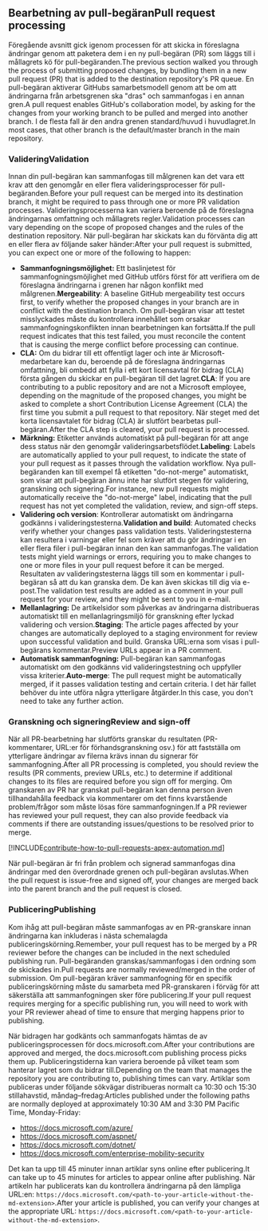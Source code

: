 ## <a name="pull-request-processing"></a><span data-ttu-id="5d039-101">Bearbetning av pull-begäran</span><span class="sxs-lookup"><span data-stu-id="5d039-101">Pull request processing</span></span>

<span data-ttu-id="5d039-102">Föregående avsnitt gick igenom processen för att skicka in föreslagna ändringar genom att paketera dem i en ny pull-begäran (PR) som läggs till i mållagrets kö för pull-begäranden.</span><span class="sxs-lookup"><span data-stu-id="5d039-102">The previous section walked you through the process of submitting proposed changes, by bundling them in a new pull request (PR) that is added to the destination repository's PR queue.</span></span> <span data-ttu-id="5d039-103">En pull-begäran aktiverar GitHubs samarbetsmodell genom att be om att ändringarna från arbetsgrenen ska "dras" och sammanfogas i en annan gren.</span><span class="sxs-lookup"><span data-stu-id="5d039-103">A pull request enables GitHub's collaboration model, by asking for the changes from your working branch to be pulled and merged into another branch.</span></span> <span data-ttu-id="5d039-104">I de flesta fall är den andra grenen standard/huvud i huvudlagret.</span><span class="sxs-lookup"><span data-stu-id="5d039-104">In most cases, that other branch is the default/master branch in the main repository.</span></span>

### <a name="validation"></a><span data-ttu-id="5d039-105">Validering</span><span class="sxs-lookup"><span data-stu-id="5d039-105">Validation</span></span>

<span data-ttu-id="5d039-106">Innan din pull-begäran kan sammanfogas till målgrenen kan det vara ett krav att den genomgår en eller flera valideringsprocesser för pull-begäranden.</span><span class="sxs-lookup"><span data-stu-id="5d039-106">Before your pull request can be merged into its destination branch, it might be required to pass through one or more PR validation processes.</span></span> <span data-ttu-id="5d039-107">Valideringsprocesserna kan variera beroende på de föreslagna ändringarnas omfattning och mållagrets regler.</span><span class="sxs-lookup"><span data-stu-id="5d039-107">Validation processes can vary depending on the scope of proposed changes and the rules of the destination repository.</span></span> <span data-ttu-id="5d039-108">När pull-begäran har skickats kan du förvänta dig att en eller flera av följande saker händer:</span><span class="sxs-lookup"><span data-stu-id="5d039-108">After your pull request is submitted, you can expect one or more of the following to happen:</span></span>

- <span data-ttu-id="5d039-109">**Sammanfogningsmöjlighet:** Ett baslinjetest för sammanfogningsmöjlighet med GitHub utförs först för att verifiera om de föreslagna ändringarna i grenen har någon konflikt med målgrenen.</span><span class="sxs-lookup"><span data-stu-id="5d039-109">**Mergeability**: A baseline GitHub mergeability test occurs first, to verify whether the proposed changes in your branch are in conflict with the destination branch.</span></span> <span data-ttu-id="5d039-110">Om pull-begäran visar att testet misslyckades måste du kontrollera innehållet som orsakar sammanfogningskonflikten innan bearbetningen kan fortsätta.</span><span class="sxs-lookup"><span data-stu-id="5d039-110">If the pull request indicates that this test failed, you must reconcile the content that is causing the merge conflict before processing can continue.</span></span>
- <span data-ttu-id="5d039-111">**CLA:** Om du bidrar till ett offentligt lager och inte är Microsoft-medarbetare kan du, beroende på de föreslagna ändringarnas omfattning, bli ombedd att fylla i ett kort licensavtal för bidrag (CLA) första gången du skickar en pull-begäran till det lagret.</span><span class="sxs-lookup"><span data-stu-id="5d039-111">**CLA**: If you are contributing to a public repository and are not a Microsoft employee, depending on the magnitude of the proposed changes, you might be asked to complete a short Contribution License Agreement (CLA) the first time you submit a pull request to that repository.</span></span> <span data-ttu-id="5d039-112">När steget med det korta licensavtalet för bidrag (CLA) är slutfört bearbetas pull-begäran.</span><span class="sxs-lookup"><span data-stu-id="5d039-112">After the CLA step is cleared, your pull request is processed.</span></span>
- <span data-ttu-id="5d039-113">**Märkning:** Etiketter används automatiskt på pull-begäran för att ange dess status när den genomgår valideringsarbetsflödet.</span><span class="sxs-lookup"><span data-stu-id="5d039-113">**Labeling**: Labels are automatically applied to your pull request, to indicate the state of your pull request as it passes through the validation workflow.</span></span> <span data-ttu-id="5d039-114">Nya pull-begäranden kan till exempel få etiketten "do-not-merge" automatiskt, som visar att pull-begäran ännu inte har slutfört stegen för validering, granskning och signering.</span><span class="sxs-lookup"><span data-stu-id="5d039-114">For instance, new pull requests might automatically receive the "do-not-merge" label, indicating that the pull request has not yet completed the validation, review, and sign-off steps.</span></span>
- <span data-ttu-id="5d039-115">**Validering och version**: Kontrollerar automatiskt om ändringarna godkänns i valideringstesterna.</span><span class="sxs-lookup"><span data-stu-id="5d039-115">**Validation and build**: Automated checks verify whether your changes pass validation tests.</span></span> <span data-ttu-id="5d039-116">Valideringstesterna kan resultera i varningar eller fel som kräver att du gör ändringar i en eller flera filer i pull-begäran innan den kan sammanfogas.</span><span class="sxs-lookup"><span data-stu-id="5d039-116">The validation tests might yield warnings or errors, requiring you to make changes to one or more files in your pull request before it can be merged.</span></span> <span data-ttu-id="5d039-117">Resultaten av valideringstesterna läggs till som en kommentar i pull-begäran så att du kan granska dem. De kan även skickas till dig via e-post.</span><span class="sxs-lookup"><span data-stu-id="5d039-117">The validation test results are added as a comment in your pull request for your review, and they might be sent to you in e-mail.</span></span>
- <span data-ttu-id="5d039-118">**Mellanlagring:** De artikelsidor som påverkas av ändringarna distribueras automatiskt till en mellanlagringsmiljö för granskning efter lyckad validering och version.</span><span class="sxs-lookup"><span data-stu-id="5d039-118">**Staging**: The article pages affected by your changes are automatically deployed to a staging environment for review upon successful validation and build.</span></span> <span data-ttu-id="5d039-119">Granska URL:erna som visas i pull-begärans kommentar.</span><span class="sxs-lookup"><span data-stu-id="5d039-119">Preview URLs appear in a PR comment.</span></span>
- <span data-ttu-id="5d039-120">**Automatisk sammanfogning:** Pull-begäran kan sammanfogas automatiskt om den godkänns vid valideringstestning och uppfyller vissa kriterier.</span><span class="sxs-lookup"><span data-stu-id="5d039-120">**Auto-merge**: The pull request might be automatically merged, if it passes validation testing and certain criteria.</span></span> <span data-ttu-id="5d039-121">I det här fallet behöver du inte utföra några ytterligare åtgärder.</span><span class="sxs-lookup"><span data-stu-id="5d039-121">In this case, you don't need to take any further action.</span></span>

### <a name="review-and-sign-off"></a><span data-ttu-id="5d039-122">Granskning och signering</span><span class="sxs-lookup"><span data-stu-id="5d039-122">Review and sign-off</span></span>

<span data-ttu-id="5d039-123">När all PR-bearbetning har slutförts granskar du resultaten (PR-kommentarer, URL:er för förhandsgranskning osv.) för att fastställa om ytterligare ändringar av filerna krävs innan du signerar för sammanfogning.</span><span class="sxs-lookup"><span data-stu-id="5d039-123">After all PR processing is completed, you should review the results (PR comments, preview URLs, etc.) to determine if additional changes to its files are required before you sign off for merging.</span></span> <span data-ttu-id="5d039-124">Om granskaren av PR har granskat pull-begäran kan denna person även tillhandahålla feedback via kommentarer om det finns kvarstående problem/frågor som måste lösas före sammanfogningen.</span><span class="sxs-lookup"><span data-stu-id="5d039-124">If a PR reviewer has reviewed your pull request, they can also provide feedback via comments if there are outstanding issues/questions to be resolved prior to merge.</span></span>

[!INCLUDE[contribute-how-to-pull-requests-apex-automation.md](contribute-how-to-pull-requests-apex-automation.md)]

<span data-ttu-id="5d039-125">När pull-begäran är fri från problem och signerad sammanfogas dina ändringar med den överordnade grenen och pull-begäran avslutas.</span><span class="sxs-lookup"><span data-stu-id="5d039-125">When the pull request is issue-free and signed off, your changes are merged back into the parent branch and the pull request is closed.</span></span>

### <a name="publishing"></a><span data-ttu-id="5d039-126">Publicering</span><span class="sxs-lookup"><span data-stu-id="5d039-126">Publishing</span></span>

<span data-ttu-id="5d039-127">Kom ihåg att pull-begäran måste sammanfogas av en PR-granskare innan ändringarna kan inkluderas i nästa schemalagda publiceringskörning.</span><span class="sxs-lookup"><span data-stu-id="5d039-127">Remember, your pull request has to be merged by a PR reviewer before the changes can be included in the next scheduled publishing run.</span></span> <span data-ttu-id="5d039-128">Pull-begäranden granskas/sammanfogas i den ordning som de skickades in.</span><span class="sxs-lookup"><span data-stu-id="5d039-128">Pull requests are normally reviewed/merged in the order of submission.</span></span> <span data-ttu-id="5d039-129">Om pull-begäran kräver sammanfogning för en specifik publiceringskörning måste du samarbeta med PR-granskaren i förväg för att säkerställa att sammanfogningen sker före publicering.</span><span class="sxs-lookup"><span data-stu-id="5d039-129">If your pull request requires merging for a specific publishing run, you will need to work with your PR reviewer ahead of time to ensure that merging happens prior to publishing.</span></span>

<span data-ttu-id="5d039-130">När bidragen har godkänts och sammanfogats hämtas de av publiceringsprocessen för docs.microsoft.com.</span><span class="sxs-lookup"><span data-stu-id="5d039-130">After your contributions are approved and merged, the docs.microsoft.com publishing process picks them up.</span></span> <span data-ttu-id="5d039-131">Publiceringstiderna kan variera beroende på vilket team som hanterar lagret som du bidrar till.</span><span class="sxs-lookup"><span data-stu-id="5d039-131">Depending on the team that manages the repository you are contributing to, publishing times can vary.</span></span> <span data-ttu-id="5d039-132">Artiklar som publiceras under följande sökvägar distribueras normalt ca 10:30 och 15:30 stillahavstid, måndag–fredag:</span><span class="sxs-lookup"><span data-stu-id="5d039-132">Articles published under the following paths are normally deployed at approximately 10:30 AM and 3:30 PM Pacific Time, Monday-Friday:</span></span>

- https://docs.microsoft.com/azure/
- https://docs.microsoft.com/aspnet/
- https://docs.microsoft.com/dotnet/
- https://docs.microsoft.com/enterprise-mobility-security

<span data-ttu-id="5d039-133">Det kan ta upp till 45 minuter innan artiklar syns online efter publicering.</span><span class="sxs-lookup"><span data-stu-id="5d039-133">It can take up to 45 minutes for articles to appear online after publishing.</span></span> <span data-ttu-id="5d039-134">När artikeln har publicerats kan du kontrollera ändringarna på den lämpliga URL:en: `https://docs.microsoft.com/<path-to-your-article-without-the-md-extension>`.</span><span class="sxs-lookup"><span data-stu-id="5d039-134">After your article is published, you can verify your changes at the appropriate URL: `https://docs.microsoft.com/<path-to-your-article-without-the-md-extension>`.</span></span>
